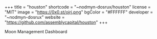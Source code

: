 +++
title = "houston"
shortcode = "~nodmyn-dosrux/houston"
license = "MIT"
image = "https://0x0.st/ojrj.png"
bgColor = "#FFFFFF"
developer = "~nodmyn-dosrux"
website = "https://github.com/assemblycapital/houston"
+++

Moon Management Dashboard
